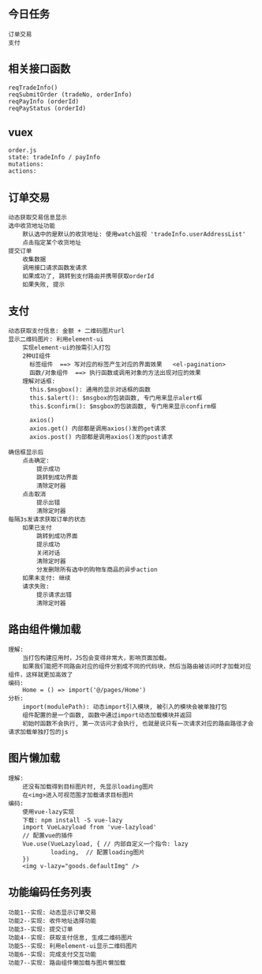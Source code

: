 ## 今日任务
	订单交易
	支付

## 相关接口函数
	reqTradeInfo()
	reqSubmitOrder (tradeNo, orderInfo)
	reqPayInfo (orderId)
	reqPayStatus (orderId)

## vuex
	order.js
	state: tradeInfo / payInfo
	mutations:
	actions:

## 订单交易
	动态获取交易信息显示
	选中收货地址功能
		默认选中的是默认的收货地址: 使用watch监视 'tradeInfo.userAddressList'
		点击指定某个收货地址
	提交订单
		收集数据
		调用接口请求函数发请求
		如果成功了, 跳转到支付路由并携带获取orderId
		如果失败, 提示

## 支付
	动态获取支付信息: 金额 + 二维码图片url
	显示二维码图片: 利用element-ui
		实现element-ui的按需引入打包
		2种UI组件
		  标签组件  ==> 写对应的标签产生对应的界面效果   <el-pagination>
		  函数/对象组件  ==> 执行函数或调用对象的方法出现对应的效果
		理解对话框:
		  this.$msgbox(): 通用的显示对话框的函数
		  this.$alert(): $msgbox的包装函数, 专门用来显示alert框
		  this.$confirm(): $msgbox的包装函数, 专门用来显示confirm框
		
		  axios()
		  axios.get() 内部都是调用axios()发的get请求
		  axios.post() 内部都是调用axios()发的post请求

	确信框显示后
		点击确定:
			提示成功
			跳转到成功界面
			清除定时器
		点击取消
			提示出错
			清除定时器
	每隔3s发请求获取订单的状态
		如果已支付
			跳转到成功界面
			提示成功
			关闭对话
			清除定时器
			分发删除所有选中的购物车商品的异步action
		如果未支付: 继续
		请求失败: 
			提示请求出错
			清除定时器

## 路由组件懒加载
	理解: 
		当打包构建应用时，JS包会变得非常大，影响页面加载。
		如果我们能把不同路由对应的组件分割成不同的代码块，然后当路由被访问时才加载对应组件，这样就更加高效了
	编码: 
		Home = () => import('@/pages/Home')
	分析: 
		import(modulePath): 动态import引入模块, 被引入的模块会被单独打包
		组件配置的是一个函数, 函数中通过import动态加载模块并返回
		初始时函数不会执行, 第一次访问才会执行, 也就是说只有一次请求对应的路由路径才会请求加载单独打包的js

## 图片懒加载
	理解:
		还没有加载得到目标图片时, 先显示loading图片
		在<img>进入可视范围才加载请求目标图片
	编码:
		使用vue-lazy实现
		下载: npm install -S vue-lazy
		import VueLazyload from 'vue-lazyload'
		// 配置vue的插件
		Vue.use(VueLazyload, { // 内部自定义一个指令: lazy
				loading,  // 配置loading图片
		})
		<img v-lazy="goods.defaultImg" />

## 功能编码任务列表
	功能1--实现: 动态显示订单交易
	功能2--实现: 收件地址选择功能
	功能3--实现: 提交订单
	功能4--实现: 获取支付信息, 生成二维码图片
	功能5--实现: 利用element-ui显示二维码图片
	功能6--实现: 完成支付交互功能
	功能7--实现: 路由组件懒加载与图片懒加载